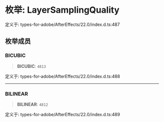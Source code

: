 # 枚举: LayerSamplingQuality

定义于: types-for-adobe/AfterEffects/22.0/index.d.ts:487

## 枚举成员

### BICUBIC

> **BICUBIC**: `4813`

定义于: types-for-adobe/AfterEffects/22.0/index.d.ts:488

***

### BILINEAR

> **BILINEAR**: `4812`

定义于: types-for-adobe/AfterEffects/22.0/index.d.ts:489
